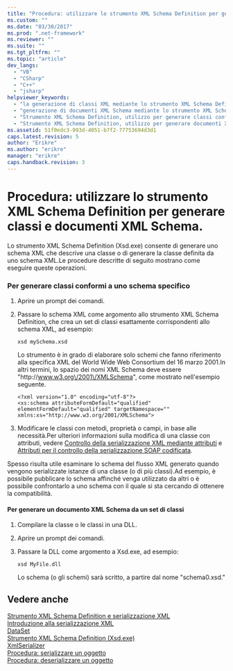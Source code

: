 ```yaml
---
title: "Procedura: utilizzare lo strumento XML Schema Definition per generare classi e documenti XML Schema. | Microsoft Docs"
ms.custom: ""
ms.date: "03/30/2017"
ms.prod: ".net-framework"
ms.reviewer: ""
ms.suite: ""
ms.tgt_pltfrm: ""
ms.topic: "article"
dev_langs: 
  - "VB"
  - "CSharp"
  - "C++"
  - "jsharp"
helpviewer_keywords: 
  - "la generazione di classi XML mediante lo strumento XML Schema Definition"
  - "generazione di documenti XML Schema mediante lo strumento XML Schema Definition"
  - "Strumento XML Schema Definition, utilizzo per generare classi conformi a uno schema specifico"
  - "Strumento XML Schema Definition, utilizzo per generare documenti XML Schema"
ms.assetid: 51f0edc3-993d-4051-b7f2-77753694d3d1
caps.latest.revision: 5
author: "Erikre"
ms.author: "erikre"
manager: "erikre"
caps.handback.revision: 3
---
```

# Procedura: utilizzare lo strumento XML Schema Definition per generare classi e documenti XML Schema.
Lo strumento XML Schema Definition \(Xsd.exe\) consente di generare uno schema XML che descrive una classe o di generare la classe definita da uno schema XML.Le procedure descritte di seguito mostrano come eseguire queste operazioni.  
  
### Per generare classi conformi a uno schema specifico  
  
1.  Aprire un prompt dei comandi.  
  
2.  Passare lo schema XML come argomento allo strumento XML Schema Definition, che crea un set di classi esattamente corrispondenti allo schema XML, ad esempio:  
  
    ```  
    xsd mySchema.xsd  
    ```  
  
     Lo strumento è in grado di elaborare solo schemi che fanno riferimento alla specifica XML del World Wide Web Consortium del 16 marzo 2001.In altri termini, lo spazio dei nomi XML Schema deve essere "http:\/\/www.w3.org\/2001\/XMLSchema", come mostrato nell'esempio seguente.  
  
    ```  
    <?xml version="1.0" encoding="utf-8"?>  
    <xs:schema attributeFormDefault="qualified" elementFormDefault="qualified" targetNamespace="" xmlns:xs="http://www.w3.org/2001/XMLSchema">  
    ```  
  
3.  Modificare le classi con metodi, proprietà o campi, in base alle necessità.Per ulteriori informazioni sulla modifica di una classe con attributi, vedere [Controllo della serializzazione XML mediante attributi](../../../docs/framework/serialization/controlling-xml-serialization-using-attributes.md) e [Attributi per il controllo della serializzazione SOAP codificata](../../../docs/framework/serialization/attributes-that-control-encoded-soap-serialization.md).  
  
 Spesso risulta utile esaminare lo schema del flusso XML generato quando vengono serializzate istanze di una classe \(o di più classi\).Ad esempio, è possibile pubblicare lo schema affinché venga utilizzato da altri o è possibile confrontarlo a uno schema con il quale si sta cercando di ottenere la compatibilità.  
  
#### Per generare un documento XML Schema da un set di classi  
  
1.  Compilare la classe o le classi in una DLL.  
  
2.  Aprire un prompt dei comandi.  
  
3.  Passare la DLL come argomento a Xsd.exe, ad esempio:  
  
    ```  
    xsd MyFile.dll  
    ```  
  
     Lo schema \(o gli schemi\) sarà scritto, a partire dal nome "schema0.xsd."  
  
## Vedere anche  
 [Strumento XML Schema Definition e serializzazione XML](../../../docs/framework/serialization/the-xml-schema-definition-tool-and-xml-serialization.md)   
 [Introduzione alla serializzazione XML](../../../docs/framework/serialization/introducing-xml-serialization.md)   
 [DataSet](frlrfSystemDataDataSetClassTopic)   
 [Strumento XML Schema Definition \(Xsd.exe\)](../../../docs/framework/serialization/xml-schema-definition-tool-xsd-exe.md)   
 [XmlSerializer](https://msdn.microsoft.com/en-us/library/system.xml.serialization.xmlserializer.aspx)   
 [Procedura: serializzare un oggetto](../../../docs/framework/serialization/how-to-serialize-an-object.md)   
 [Procedura: deserializzare un oggetto](../../../docs/framework/serialization/how-to-deserialize-an-object.md)